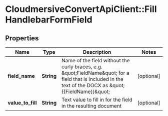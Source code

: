 # CloudmersiveConvertApiClient::FillHandlebarFormField

## Properties
Name | Type | Description | Notes
------------ | ------------- | ------------- | -------------
**field_name** | **String** | Name of the field without the curly braces, e.g. \&quot;FieldName\&quot; for a field that is included in the text of the DOCX as \&quot;{{FieldName}}\&quot; | [optional] 
**value_to_fill** | **String** | Text value to fill in for the field in the resulting document | [optional] 


